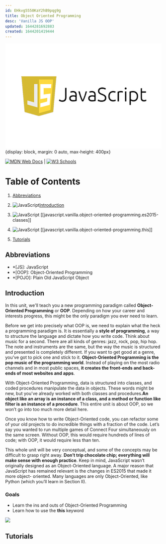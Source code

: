 ```yaml
---
id: EHkvg5550KaY2hB9pqg9g
title: Object Oriented Programming
desc: 'Vanilla JS OOP'
updated: 1644281692883
created: 1644201419444
---
```


![javascript](/assets/images/javaScript.jpeg){display: block, margin: 0 auto, max-height: 400px}

[![MDN Web Docs](https://img.shields.io/badge/MDN_Web_Docs-black?style=flat&logo=mdnwebdocs&logoColor=white)](https://developer.mozilla.org/en-US/docs/Web/JavaScript) |
[![W3 Schools](https://img.shields.io/badge/W3Schools-6DA55F?style=flat&logo=w3c&logoColor=white)](https://www.w3schools.com/js/default.asp)

# Table of Contents

1. [Abbreviations](#abbreviations)

1. ![JavaScript](https://img.shields.io/badge/javascript-%23323330.svg?style=flat&logo=javascript&logoColor=%23F7DF1E)[Introduction](#introduction)

1. ![JavaScript](https://img.shields.io/badge/javascript-%23323330.svg?style=flat&logo=javascript&logoColor=%23F7DF1E) [[javascript.vanilla.object-oriented-programming.es2015-classes]]

1. ![JavaScript](https://img.shields.io/badge/javascript-%23323330.svg?style=flat&logo=javascript&logoColor=%23F7DF1E) [[javascript.vanilla.object-oriented-programming.this]]

1. [Tutorials](#tutorials)

## Abbreviations

- \*[JS]: JavaScript
- \*[OOP]: Object-Oriented Programming
- \*[POJO]: Plain Old JavaScript Object

## Introduction

In this unit, we'll teach you a new programming paradigm called **Object-Oriented Programming** or **OOP**. Depending on how your career and interests progress, this might be the only paradigm you ever need to learn.

Before we get into precisely what OOP is, we need to explain what the heck a programming paradigm is. It is essentially a **style of programming**, a way to structure the language and dictate how you write code. Think about music for a second. There are all kinds of genres: jazz, rock, pop, hip hop. The note and instruments are the same, but the way the music is structured and presented is completely different. If you want to get good at a genre, you’ve got to pick one and stick to it. **Object-Oriented Programming is the pop music of the programming world**. Instead of playing on the most radio channels and in most public spaces, **it creates the front-ends and back- ends of most websites and apps**.

With Object-Oriented Programming, data is structured into classes, and coded procedures manipulate the data in objects. These words might be new, but you've already worked with both classes and procedures.**An object like an array is an instance of a class, and a method or function like filter is an instance of a procedure**. This entire unit is about OOP, so we won’t go into too much more detail here.

Once you know how to write Object-Oriented code, you can refactor some of your old projects to do incredible things with a fraction of the code. Let’s say you wanted to run multiple games of Connect Four simultaneously on the same screen. Without OOP, this would require hundreds of lines of code; with OOP, it would require less than ten.

This whole unit will be very conceptual, and some of the concepts may be difficult to grasp right away. **Don’t trip chocolate chip; everything will make sense with enough practice**. Keep in mind, JavaScript wasn’t originally designed as an Object-Oriented language. A major reason that JavaScript has remained relevant is the changes in ES2015 that made it more object- oriented. Many languages are only Object-Oriented, like Python (which you’ll learn in Section II).

### Goals

- Learn the ins and outs of Object-Oriented Programming
- Learn how to use the **this** keyword

[![](https://img.shields.io/badge/back%20to%20top-%E2%86%A9-red)](#table-of-contents)

## Tutorials
